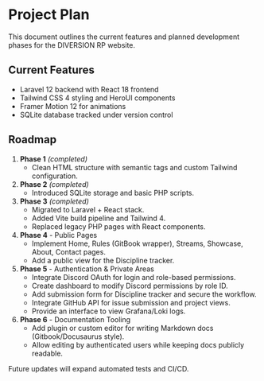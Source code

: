 # Project Plan

This document outlines the current features and planned development phases for the DIVERSION RP website.

## Current Features
- Laravel 12 backend with React 18 frontend
- Tailwind CSS 4 styling and HeroUI components
- Framer Motion 12 for animations
- SQLite database tracked under version control

## Roadmap
1. **Phase 1** *(completed)*
   - Clean HTML structure with semantic tags and custom Tailwind configuration.
2. **Phase 2** *(completed)*
   - Introduced SQLite storage and basic PHP scripts.
3. **Phase 3** *(completed)*
   - Migrated to Laravel + React stack.
   - Added Vite build pipeline and Tailwind 4.
   - Replaced legacy PHP pages with React components.
4. **Phase 4** - Public Pages
   - Implement Home, Rules (GitBook wrapper), Streams, Showcase, About, Contact pages.
   - Add a public view for the Discipline tracker.
5. **Phase 5** - Authentication & Private Areas
   - Integrate Discord OAuth for login and role-based permissions.
   - Create dashboard to modify Discord permissions by role ID.
   - Add submission form for Discipline tracker and secure the workflow.
   - Integrate GitHub API for issue submission and project views.
   - Provide an interface to view Grafana/Loki logs.
6. **Phase 6** - Documentation Tooling
   - Add plugin or custom editor for writing Markdown docs (Gitbook/Docusaurus style).
   - Allow editing by authenticated users while keeping docs publicly readable.

Future updates will expand automated tests and CI/CD.
